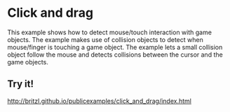 # Click and drag
This example shows how to detect mouse/touch interaction with game objects. The example makes use of collision objects to detect when mouse/finger is touching a game object. The example lets a small collision object follow the mouse and detects collisions between the cursor and the game objects.

## Try it!
http://britzl.github.io/publicexamples/click_and_drag/index.html
